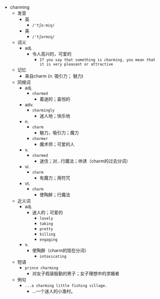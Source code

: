 - charming
  - 发音
    - 英
      - `/'tʃɑːmiŋ/`
    - 美
      - `/'tʃɑrmɪŋ/`
  - 词义
    - adj.
      - 令人高兴的，可爱的
        - `If you say that something is charming, you mean that it is very pleasant or attractive`
  - 记忆
    - 来自charm (n. 吸引力； 魅力)
  - 同根词
    - adj.
      - `charmed`
        - 着迷的；喜悦的
    - adv.
      - `charmingly`
        - 迷人地；快乐地
    - n.
      - `charm`
        - 魅力，吸引力；魔力
      - `charmer`
        - 魔术师；可爱的人
    - v.
      - `charmed`
        - 迷住；对…行魔法；哄诱（charm的过去分词）
    - vi.
      - `charm`
        - 有魔力；用符咒
    - vt.
      - `charm`
        - 使陶醉；行魔法
  - 近义词
    - adj.
      - 迷人的；可爱的
        - `lovely`
        - `taking`
        - `pretty`
        - `killing`
        - `engaging`
    - v.
      - 使陶醉（charm的现在分词）
        - `intoxicating`
  - 短语
    - `prince charming`
      - 对女子假装殷勤的男子；女子理想中的求婚者 
  - 例句
    - `...a charming little fishing village.`
      - …一个迷人的小渔村。

